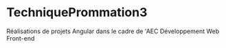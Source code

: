 # TechniquePrommation3
Réalisations de projets Angular dans le cadre de 'AEC Développement Web Front-end
